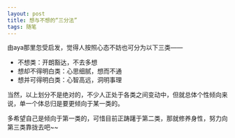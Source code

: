 ```yaml
---
layout: post
title: 想与不想的“三分法”
tags: 随笔
---
```


由aya那里忽受启发，觉得人按照心态不妨也可分为以下三类——

- 不想类：开朗豁达，不去多想
- 想却不得明白类：心思细腻，想而不通
- 想并可得明白类：心智高远，洞明事理

当然，以上划分不是绝对的，不少人正处于各类之间变动中，但就总体个性倾向来说，单一个体总归是要更倾向于某一类的。

多希望自己是倾向于第一类的，可惜目前正踌躇于第二类，那就修养身性，努力向第三类靠拢去吧~~
